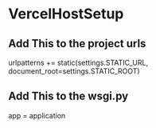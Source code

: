 # VercelHostSetup

## Add This to the project urls
urlpatterns += static(settings.STATIC_URL, document_root=settings.STATIC_ROOT)

## Add This to the wsgi.py
app = application
